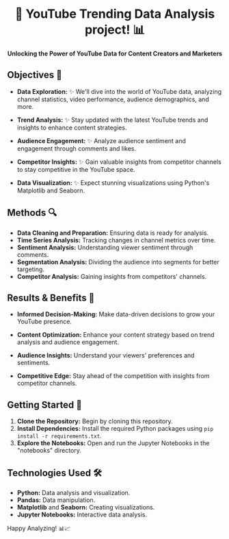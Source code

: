 
<div align="center">
  <h1>🚀 YouTube Trending Data Analysis project! 📊
</h1>
</div>

<!-- Project Description -->
<p align="center">
  <b>Unlocking the Power of YouTube Data for Content Creators and Marketers</b>
</p>

<!-- Objectives -->
## Objectives 🎯

- **Data Exploration:** ✨ We'll dive into the world of YouTube data, analyzing channel statistics, video performance, audience demographics, and more.
  
- **Trend Analysis:** ✨ Stay updated with the latest YouTube trends and insights to enhance content strategies.

- **Audience Engagement:** ✨ Analyze audience sentiment and engagement through comments and likes.

- **Competitor Insights:** ✨ Gain valuable insights from competitor channels to stay competitive in the YouTube space.

- **Data Visualization:** ✨ Expect stunning visualizations using Python's Matplotlib and Seaborn.

<!-- Project Methods -->
## Methods 🔍

- **Data Cleaning and Preparation:** Ensuring data is ready for analysis.
- **Time Series Analysis:** Tracking changes in channel metrics over time.
- **Sentiment Analysis:** Understanding viewer sentiment through comments.
- **Segmentation Analysis:** Dividing the audience into segments for better targeting.
- **Competitor Analysis:** Gaining insights from competitors' channels.

<!-- Results and Benefits -->
## Results & Benefits 🚀

- **Informed Decision-Making:** Make data-driven decisions to grow your YouTube presence.
  
- **Content Optimization:** Enhance your content strategy based on trend analysis and audience engagement.
  
- **Audience Insights:** Understand your viewers' preferences and sentiments.
  
- **Competitive Edge:** Stay ahead of the competition with insights from competitor channels.

<!-- Getting Started -->
## Getting Started 🚀

1. **Clone the Repository:** Begin by cloning this repository.
2. **Install Dependencies:** Install the required Python packages using `pip install -r requirements.txt`.
3. **Explore the Notebooks:** Open and run the Jupyter Notebooks in the "notebooks" directory.

<!-- Technologies Used -->
## Technologies Used 🛠️

- **Python:** Data analysis and visualization.
- **Pandas:** Data manipulation.
- **Matplotlib** and **Seaborn:** Creating visualizations.
- **Jupyter Notebooks:** Interactive data analysis.

Happy Analyzing! 📊📈
